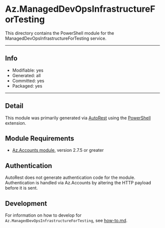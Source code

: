 <!-- region Generated -->
# Az.ManagedDevOpsInfrastructureForTesting
This directory contains the PowerShell module for the ManagedDevOpsInfrastructureForTesting service.

---
## Info
- Modifiable: yes
- Generated: all
- Committed: yes
- Packaged: yes

---
## Detail
This module was primarily generated via [AutoRest](https://github.com/Azure/autorest) using the [PowerShell](https://github.com/Azure/autorest.powershell) extension.

## Module Requirements
- [Az.Accounts module](https://www.powershellgallery.com/packages/Az.Accounts/), version 2.7.5 or greater

## Authentication
AutoRest does not generate authentication code for the module. Authentication is handled via Az.Accounts by altering the HTTP payload before it is sent.

## Development
For information on how to develop for `Az.ManagedDevOpsInfrastructureForTesting`, see [how-to.md](how-to.md).
<!-- endregion -->
